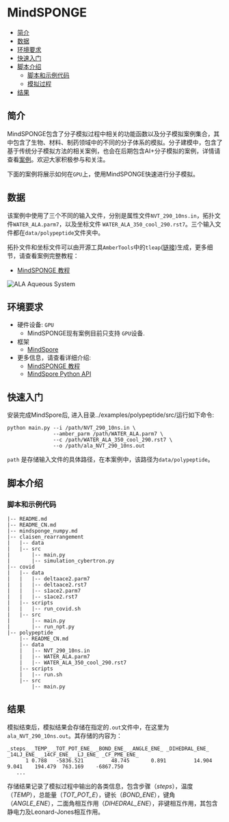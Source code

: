 # MindSPONGE

- [简介](#简介)
- [数据](#数据)
- [环境要求](#环境要求)
- [快速入门](#快速入门)
- [脚本介绍](#脚本介绍)
    - [脚本和示例代码](#脚本和示例代码)
    - [模拟过程](#模拟过程)
- [结果](#结果)

## 简介

MindSPONGE包含了分子模拟过程中相关的功能函数以及分子模拟案例集合，其中包含了生物、材料、制药领域中的不同的分子体系的模拟。分子建模中，包含了基于传统分子模拟方法的相关案例，也会在后期包含AI+分子模拟的案例，详情请查看[案例](https://gitee.com/jialiangyu/mindscience/blob/dev_yjl/MindSPONGE/examples/polypeptide/README_CN.md)。欢迎大家积极参与和关注。

下面的案例将展示如何在`GPU`上，使用MindSPONGE快速进行分子模拟。

## 数据

该案例中使用了三个不同的输入文件，分别是属性文件`NVT_290_10ns.in`，拓扑文件`WATER_ALA.parm7`，以及坐标文件 `WATER_ALA_350_cool_290.rst7`。三个输入文件都在`data/polypeptide`文件夹中。

拓扑文件和坐标文件可以由开源工具`AmberTools`中的`tleap`([链接](<http://ambermd.org/GetAmber.php>))生成，更多细节，请查看案例完整教程：

- [MindSPONGE 教程](https://gitee.com/mindspore/mindscience/blob/master/MindSPONGE/examples/polypeptide/README_CN.md)

![ALA Aqueous System](https://images.gitee.com/uploads/images/2021/0323/184453_4bd9b1a6_8142020.png "图片1.png")

## 环境要求

- 硬件设备: `GPU`
    - MindSPONGE现有案例目前只支持 `GPU`设备.
- 框架
    - [MindSpore](https://www.mindspore.cn/install/en)
- 更多信息，请查看详细介绍:
    - [MindSPONGE 教程](https://gitee.com/mindspore/mindscience/blob/master/MindSPONGE/examples/)
    - [MindSpore Python API](https://www.mindspore.cn/docs/api/en/master/index.html)

## 快速入门

安装完成MindSpore后, 进入目录../examples/polypeptide/src/运行如下命令:

```shell
python main.py --i /path/NVT_290_10ns.in \
               --amber_parm /path/WATER_ALA.parm7 \
               --c /path/WATER_ALA_350_cool_290.rst7 \
               --o /path/ala_NVT_290_10ns.out
```

`path` 是存储输入文件的具体路径，在本案例中，该路径为`data/polypeptide`。

## 脚本介绍

### 脚本和示例代码

```shell
|-- README.md
|-- README_CN.md
|-- mindsponge_numpy.md
|-- claisen_rearrangement
|   |-- data
|   |-- src
|       |-- main.py
|       |-- simulation_cybertron.py
|-- covid
|   |-- data
|   |   |-- deltaace2.parm7
|   |   |-- deltaace2.rst7
|   |   |-- s1ace2.parm7
|   |   |-- s1ace2.rst7
|   |-- scripts
|   |   |-- run_covid.sh
|   |-- src
|       |-- main.py
|       |-- run_npt.py
|-- polypeptide
    |-- README_CN.md
    |-- data
    |   |-- NVT_290_10ns.in
    |   |-- WATER_ALA.parm7
    |   |-- WATER_ALA_350_cool_290.rst7
    |-- scripts
    |   |-- run.sh
    |-- src
        |-- main.py
```

## 结果

模拟结束后，模拟结果会存储在指定的`.out`文件中，在这里为`ala_NVT_290_10ns.out`。其存储的内容为：

```text
_steps_ _TEMP_ _TOT_POT_ENE_ _BOND_ENE_ _ANGLE_ENE_ _DIHEDRAL_ENE_ _14LJ_ENE_ _14CF_ENE_ _LJ_ENE_ _CF_PME_ENE_
      1 0.788   -5836.521         48.745       0.891         14.904      9.041    194.479  763.169    -6867.750
   ...
```

存储结果记录了模拟过程中输出的各类信息，包含步骤（_steps_），温度（_TEMP_），总能量（_TOT_POT_E_），键长（_BOND_ENE_），键角（_ANGLE_ENE_），二面角相互作用（_DIHEDRAL_ENE_），非键相互作用，其包含静电力及Leonard-Jones相互作用。
